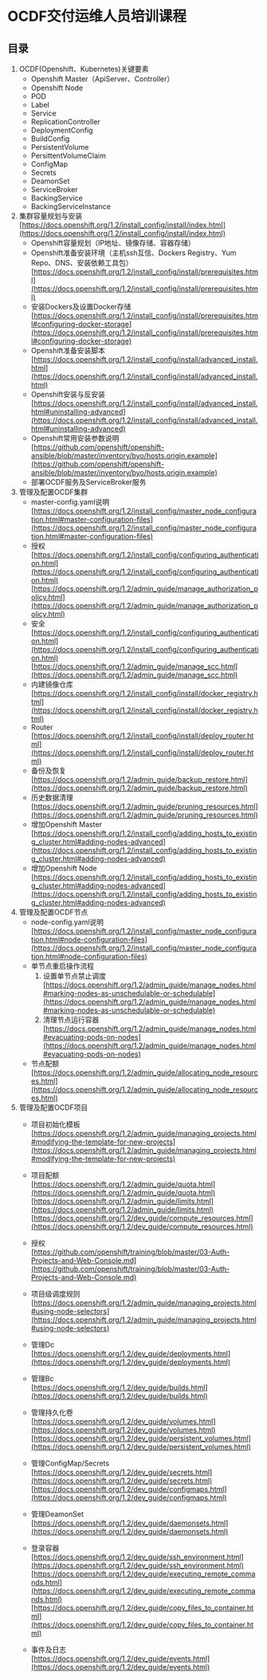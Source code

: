 # OCDF交付运维人员培训课程
## 目录
1. OCDF(Openshift、Kubernetes)关键要素  
	* Openshift Master（ApiServer、Controller）     
	* Openshift Node  
	* POD
	* Label
	* Service
	* ReplicationController
	* DeploymentConfig
	* BuildConfig
	* PersistentVolume
	* PersittentVolumeClaim
	* ConfigMap
	* Secrets
	* DeamonSet
	* ServiceBroker
	* BackingService
	* BackingServiceInstance
1. 集群容量规划与安装 [https://docs.openshift.org/1.2/install_config/install/index.html](https://docs.openshift.org/1.2/install_config/install/index.html)
	* Openshift容量规划（IP地址、镜像存储、容器存储）
	* Openshift准备安装环境（主机ssh互信、Dockers Registry、Yum Repo、DNS、安装依赖工具包）  
	[https://docs.openshift.org/1.2/install_config/install/prerequisites.html](https://docs.openshift.org/1.2/install_config/install/prerequisites.html)
	* 安装Dockers及设置Docker存储   
	[https://docs.openshift.org/1.2/install_config/install/prerequisites.html#configuring-docker-storage](https://docs.openshift.org/1.2/install_config/install/prerequisites.html#configuring-docker-storage)
	* Openshift准备安装脚本   
	[https://docs.openshift.org/1.2/install_config/install/advanced_install.html](https://docs.openshift.org/1.2/install_config/install/advanced_install.html)
	* Openshift安装与反安装   
	[https://docs.openshift.org/1.2/install_config/install/advanced_install.html#uninstalling-advanced](https://docs.openshift.org/1.2/install_config/install/advanced_install.html#uninstalling-advanced)
	* Openshift常用安装参数说明   
	[https://github.com/openshift/openshift-ansible/blob/master/inventory/byo/hosts.origin.example](https://github.com/openshift/openshift-ansible/blob/master/inventory/byo/hosts.origin.example)
	* 部署OCDF服务及ServiceBroker服务
1. 管理及配置OCDF集群  
	* master-config.yaml说明   
	[https://docs.openshift.org/1.2/install_config/master_node_configuration.html#master-configuration-files](https://docs.openshift.org/1.2/install_config/master_node_configuration.html#master-configuration-files)
	* 授权   
	[https://docs.openshift.org/1.2/install_config/configuring_authentication.html](https://docs.openshift.org/1.2/install_config/configuring_authentication.html)
    [https://docs.openshift.org/1.2/admin_guide/manage_authorization_policy.html](https://docs.openshift.org/1.2/admin_guide/manage_authorization_policy.html)
	* 安全   
	[https://docs.openshift.org/1.2/install_config/configuring_authentication.html](https://docs.openshift.org/1.2/install_config/configuring_authentication.html)  
	[https://docs.openshift.org/1.2/admin_guide/manage_scc.html](https://docs.openshift.org/1.2/admin_guide/manage_scc.html)  
	* 内建镜像仓库    
	[https://docs.openshift.org/1.2/install_config/install/docker_registry.html](https://docs.openshift.org/1.2/install_config/install/docker_registry.html)
	* Router    
	[https://docs.openshift.org/1.2/install_config/install/deploy_router.html](https://docs.openshift.org/1.2/install_config/install/deploy_router.html)
	* 备份及恢复   
	[https://docs.openshift.org/1.2/admin_guide/backup_restore.html](https://docs.openshift.org/1.2/admin_guide/backup_restore.html)
	* 历史数据清理     
	[https://docs.openshift.org/1.2/admin_guide/pruning_resources.html](https://docs.openshift.org/1.2/admin_guide/pruning_resources.html)
	* 增加Openshift Master   
	[https://docs.openshift.org/1.2/install_config/adding_hosts_to_existing_cluster.html#adding-nodes-advanced](https://docs.openshift.org/1.2/install_config/adding_hosts_to_existing_cluster.html#adding-nodes-advanced)
	* 增加Openshift Node   
	[https://docs.openshift.org/1.2/install_config/adding_hosts_to_existing_cluster.html#adding-nodes-advanced](https://docs.openshift.org/1.2/install_config/adding_hosts_to_existing_cluster.html#adding-nodes-advanced)
1. 管理及配置OCDF节点
	* node-config.yaml说明   
	[https://docs.openshift.org/1.2/install_config/master_node_configuration.html#node-configuration-files](https://docs.openshift.org/1.2/install_config/master_node_configuration.html#node-configuration-files)
	* 单节点重启操作流程   
		1.  设置单节点禁止调度   
		[https://docs.openshift.org/1.2/admin_guide/manage_nodes.html#marking-nodes-as-unschedulable-or-schedulable](https://docs.openshift.org/1.2/admin_guide/manage_nodes.html#marking-nodes-as-unschedulable-or-schedulable)   
   		1. 清理节点运行容器    
   		[https://docs.openshift.org/1.2/admin_guide/manage_nodes.html#evacuating-pods-on-nodes](https://docs.openshift.org/1.2/admin_guide/manage_nodes.html#evacuating-pods-on-nodes)
	* 节点配额    
	[https://docs.openshift.org/1.2/admin_guide/allocating_node_resources.html](https://docs.openshift.org/1.2/admin_guide/allocating_node_resources.html)
1. 管理及配置OCDF项目     
	* 项目初始化模板     
	[https://docs.openshift.org/1.2/admin_guide/managing_projects.html#modifying-the-template-for-new-projects](https://docs.openshift.org/1.2/admin_guide/managing_projects.html#modifying-the-template-for-new-projects)
	* 项目配额  
	[https://docs.openshift.org/1.2/admin_guide/quota.html](https://docs.openshift.org/1.2/admin_guide/quota.html)
    [https://docs.openshift.org/1.2/admin_guide/limits.html](https://docs.openshift.org/1.2/admin_guide/limits.html)
    [https://docs.openshift.org/1.2/dev_guide/compute_resources.html](https://docs.openshift.org/1.2/dev_guide/compute_resources.html)
	* 授权   
	[https://github.com/openshift/training/blob/master/03-Auth-Projects-and-Web-Console.md](https://github.com/openshift/training/blob/master/03-Auth-Projects-and-Web-Console.md) 
	* 项目级调度规则  
	[https://docs.openshift.org/1.2/admin_guide/managing_projects.html#using-node-selectors](https://docs.openshift.org/1.2/admin_guide/managing_projects.html#using-node-selectors)
	* 管理Dc  
	[https://docs.openshift.org/1.2/dev_guide/deployments.html](https://docs.openshift.org/1.2/dev_guide/deployments.html)
	* 管理Bc  
	[https://docs.openshift.org/1.2/dev_guide/builds.html](https://docs.openshift.org/1.2/dev_guide/builds.html)
	* 管理持久化卷  
	[https://docs.openshift.org/1.2/dev_guide/volumes.html](https://docs.openshift.org/1.2/dev_guide/volumes.html)   
	[https://docs.openshift.org/1.2/dev_guide/persistent_volumes.html](https://docs.openshift.org/1.2/dev_guide/persistent_volumes.html)  

	* 管理ConfigMap/Secrets
	[https://docs.openshift.org/1.2/dev_guide/secrets.html](https://docs.openshift.org/1.2/dev_guide/secrets.html)
    [https://docs.openshift.org/1.2/dev_guide/configmaps.html](https://docs.openshift.org/1.2/dev_guide/configmaps.html)
	* 管理DeamonSet  
	[https://docs.openshift.org/1.2/dev_guide/daemonsets.html](https://docs.openshift.org/1.2/dev_guide/daemonsets.html)
	* 登录容器  
	[https://docs.openshift.org/1.2/dev_guide/ssh_environment.html](https://docs.openshift.org/1.2/dev_guide/ssh_environment.html)
	[https://docs.openshift.org/1.2/dev_guide/executing_remote_commands.html](https://docs.openshift.org/1.2/dev_guide/executing_remote_commands.html)
    [https://docs.openshift.org/1.2/dev_guide/copy_files_to_container.html](https://docs.openshift.org/1.2/dev_guide/copy_files_to_container.html)
 	* 事件及日志  
 	[https://docs.openshift.org/1.2/dev_guide/events.html](https://docs.openshift.org/1.2/dev_guide/events.html)